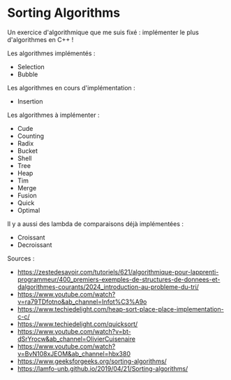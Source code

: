 # Sorting Algorithms
Un exercice d'algorithmique que me suis fixé : implémenter le plus d'algorithmes en C++ !

Les algorithmes implémentés :
- Selection
- Bubble

Les algorithmes en cours d'implémentation :
- Insertion

Les algorithmes à implémenter :
- Cude
- Counting
- Radix
- Bucket
- Shell
- Tree
- Heap
- Tim
- Merge
- Fusion
- Quick
- Optimal

Il y a aussi des lambda de comparaisons déjà implémentées :
- Croissant
- Decroissant

Sources :
- https://zestedesavoir.com/tutoriels/621/algorithmique-pour-lapprenti-programmeur/400_premiers-exemples-de-structures-de-donnees-et-dalgorithmes-courants/2024_introduction-au-probleme-du-tri/
- https://www.youtube.com/watch?v=ra79TDfotno&ab_channel=Infot%C3%A9o
- https://www.techiedelight.com/heap-sort-place-place-implementation-c-c/
- https://www.techiedelight.com/quicksort/
- https://www.youtube.com/watch?v=bt-dSrYrocw&ab_channel=OlivierCuisenaire
- https://www.youtube.com/watch?v=BvN108xJEOM&ab_channel=hbx380
- https://www.geeksforgeeks.org/sorting-algorithms/
- https://lamfo-unb.github.io/2019/04/21/Sorting-algorithms/